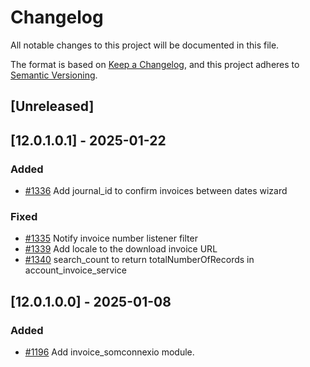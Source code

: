 # Changelog
All notable changes to this project will be documented in this file.

The format is based on [Keep a Changelog](https://keepachangelog.com/en/1.0.0/),
and this project adheres to [Semantic Versioning](https://semver.org/spec/v2.0.0.html).

## [Unreleased]
## [12.0.1.0.1] - 2025-01-22
### Added
- [#1336](https://git.coopdevs.org/coopdevs/som-connexio/odoo-somconnexio/-/merge_requests/1336) Add journal_id to confirm invoices between dates wizard

### Fixed
- [#1335](https://git.coopdevs.org/coopdevs/som-connexio/odoo-somconnexio/-/merge_requests/1335) Notify invoice number listener filter
- [#1339](https://git.coopdevs.org/coopdevs/som-connexio/odoo-somconnexio/-/merge_requests/1339) Add locale to the download invoice URL
- [#1340](https://git.coopdevs.org/coopdevs/som-connexio/odoo/odoo-somconnexio/-/merge_requests/1340) search_count to return totalNumberOfRecords in account_invoice_service

## [12.0.1.0.0] - 2025-01-08
### Added
- [#1196](https://git.coopdevs.org/coopdevs/som-connexio/odoo-somconnexio/-/merge_requests/1196) Add invoice_somconnexio module.